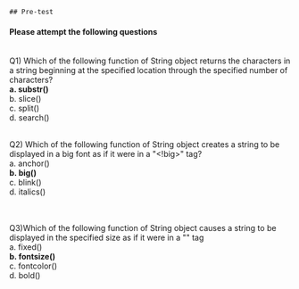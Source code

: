     ## Pre-test
#### Please attempt the following questions

<br>Q1)  Which of the following function of String object returns the characters in a string beginning at the specified location through the specified number of characters?
<br><b>a. substr()</b>
<br>b.  slice()
<br>c. split()
<br>d. search()
<br>


<br>Q2) Which of the following function of String object creates a string to be displayed in a big font as if it were in a "<!big>" tag?
<br>a. anchor()
<br><b> b. big()</b>
<br>c. blink()
<br>d. italics()


<br>
<br>Q3)Which of the following function of String object causes a string to be displayed in the specified size as if it were in a "<!font size = 'size'>" tag
<br>a. fixed()
<br><b>b. fontsize()</b>
<br>c. fontcolor()
<br>d. bold()
